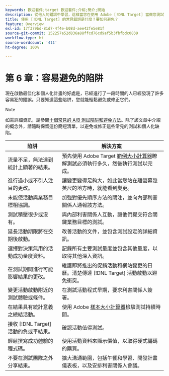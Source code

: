 ```yaml
---
keywords: 歡迎套件;target 歡迎套件;介紹;簡介;開始
description: 從他人的錯誤中學習，這樣當您在使用 Adobe [!DNL Target] 當做您測試與個人化策略的一部分時，就不會重蹈覆轍。
title: 使用 [!DNL Target] 的常見錯誤是什麼？要如何避免？
feature: Overview
exl-id: 17f379bd-81d7-4f4e-b08d-aee42fe5e81f
source-git-commit: 152257a52d836a88ffcd76cd9af5b3fbfbdc0839
workflow-type: ht
source-wordcount: '411'
ht-degree: 100%

---
```


# 第 6 章：容易避免的陷阱

現在啟動最佳化和個人化計畫的好處是，已經進行了一段時間的人已經發現了許多容易犯的錯誤。只要知道這些陷阱，您就能輕鬆避免或修正它們。

>[!NOTE]
>
>如需詳細資訊，請參閱[十個常見的 A/B 測試陷阱和避免方法](/help/main/c-activities/t-test-ab/common-ab-testing-pitfalls.md)。除了該文章中介紹的概念外，請隨時保留這份簡短清單，以避免或修正這些常見的測試和個人化缺陷。

| 陷阱 | 解決方案 |
| --- | --- |
| 流量不足，無法達到統計上顯著的結果。 | 預先使用 Adobe Target [範例大小計算器](https://experienceleague.adobe.com/tools/calculator/testcalculator.html)瞭解測試必須執行多久，然後執行測試以完成。 |
| 進行過小或不引人注目的更改。 | 讓變更變得足夠大，如此當您站在離螢幕幾英尺的地方時，就能看到變更。 |
| 未能使活動與業務目標相協調。 | 加強對優先順序方法的關注，並向內部利害關係人通報該方法。 |
| 測試積壓很少或沒有。 | 與內部利害關係人互動，讓他們提交符合關鍵業務目標的測試。 |
| 延長活動期限將在交期後啟動。 | 改善活動的文件，並包含測試設定的詳細資訊。 |
| 選擇對決策無用的活動成功量度資料。 | 記錄所有主要測試量度並包含其他量度，以取得其他深入資訊。 |
| 在測試期間進行可能影響結果的更改。 | 維護即將推出的促銷活動和網站變更的日曆。清楚傳達 [!DNL Target] 活動啟動以避免衝突。 |
| 變更活動啟動附近的測試體驗或條件。 | 在測試活動程式早期，要求利害關係人簽署。 |
| 在結果具有統計意義之總結活動。 | 使用 Adobe [樣本大小計算器](https://experienceleague.adobe.com/tools/calculator/testcalculator.html)檢驗測試持續時間。 |
| 接收 [!DNL Target] 活動的負或平結果。 | 確認活動值得測試。 |
| 輕鬆撰寫成功體驗的程式碼。 | 使用活動資料來顯示價值，以取得硬式編碼的購買。 |
| 不要在測試團隊之外分享結果。 | 擴大溝通範圍，包括午餐和學習、開發計畫儀表板，以及安排利害關係人會議。 |
